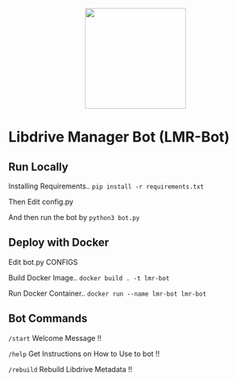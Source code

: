 <p align="center">
  <a href="https://heroku.com/deploy?template=https://github.com/shrey2199/LD_Meta_bot">
    <img src="https://img.shields.io/badge/Deploy%20To%20Heroku-blueviolet?style=for-the-badge&logo=heroku" width="200" />
  </a>
</p>

# Libdrive Manager Bot (LMR-Bot)

## Run Locally

Installing Requirements.. `pip install -r requirements.txt`

Then Edit config.py

And then run the bot by `python3 bot.py`

## Deploy with Docker

Edit bot.py CONFIGS

Build Docker Image.. `docker build . -t lmr-bot`

Run Docker Container.. `docker run --name lmr-bot lmr-bot`

## Bot Commands

`/start` Welcome Message !!

`/help` Get Instructions on How to Use to bot !!

`/rebuild` Rebuild Libdrive Metadata !!
